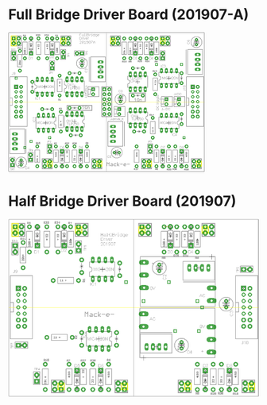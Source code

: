 
#  Full Bridge Driver Board (201907-A)

![FullBridgeDriverBoard](https://github.com/mackelec/StepInverter/blob/master/images/FullBridgeDriver_201907A_Overlay_small.png)


#  Half Bridge Driver Board (201907)

![HalfBridgeDriverBoard](https://github.com/mackelec/StepInverter/blob/master/images/HalfBridgeDriver_201907_overlay.png)



